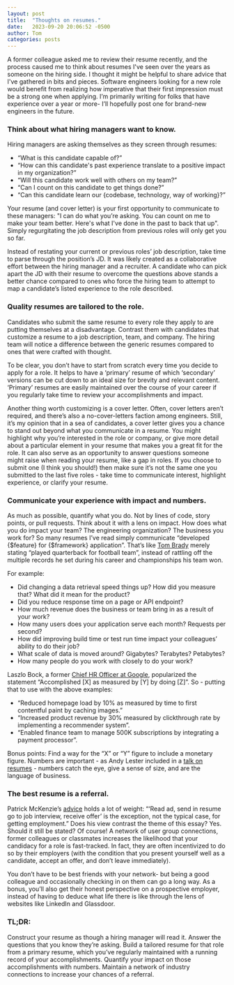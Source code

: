 ```yaml
---
layout: post
title:  "Thoughts on resumes."
date:   2023-09-20 20:06:52 -0500
author: Tom
categories: posts
---
```


A former colleague asked me to review their resume recently, and the process caused me to think about resumes I've seen over the years as someone on the hiring side. I thought it might be helpful to share advice that I've gathered in bits and pieces. Software engineers looking for a new role would benefit from realizing how imperative that their first impression must be a strong one when applying. I’m primarily writing for folks that have experience over a year or more- I’ll hopefully post one for brand-new engineers in the future. 

### Think about what hiring managers want to know.

Hiring managers are asking themselves as they screen through resumes:
* “What is this candidate capable of?”
* “How can this candidate's past experience translate to a positive impact in my organization?”
* “Will this candidate work well with others on my team?”
* “Can I count on this candidate to get things done?”
* “Can this candidate learn our {codebase, technology, way of working}?”

Your resume (and cover letter) is your first opportunity to communicate to these managers: "I can do what you’re asking. You can count on me to make your team better. Here's what I've done in the past to back that up". Simply regurgitating the job description from previous roles will only get you so far. 

Instead of restating your current or previous roles’ job description, take time to parse through the position’s JD. It was likely created as a collaborative effort between the hiring manager and a recruiter. A candidate who can pick apart the JD with their resume to overcome the questions above stands a better chance compared to ones who force the hiring team to attempt to map a candidate’s listed experience to the role described.

### Quality resumes are tailored to the role.
Candidates who submit the same resume to every role they apply to are putting themselves at a disadvantage. Contrast them with candidates that customize a resume to a job description, team, and company. The hiring team will notice a difference between the generic resumes compared to ones that were crafted with thought. 

To be clear, you don’t have to start from scratch every time you decide to apply for a role. It helps to have a ‘primary’ resume of which ‘secondary’ versions can be cut down to an ideal size for brevity and relevant content. ‘Primary’ resumes are easily maintained over the course of your career if you regularly take time to review your accomplishments and impact. 

Another thing worth customizing is a cover letter. Often, cover letters aren’t required, and there’s also a no-cover-letters faction among engineers. Still, it’s my opinion that in a sea of candidates, a cover letter gives you a chance to stand out beyond what you communicate in a resume. You might highlight why you’re interested in the role or company, or give more detail about a particular element in your resume that makes you a great fit for the role. It can also serve as an opportunity to answer questions someone might raise when reading your resume, like a gap in roles. If you choose to submit one (I think you should!) then make sure it’s not the same one you submitted to the last five roles - take time to communicate interest, highlight experience, or clarify your resume.

### Communicate your experience with impact and numbers.

As much as possible, quantify what you do. Not by lines of code, story points, or pull requests. Think about it with a lens on impact. How does what you do impact your team? The engineering organization? The business you work for? So many resumes I’ve read simply communicate “developed {$feature} for {$framework} application”. That’s like [Tom Brady](https://en.wikipedia.org/wiki/Tom_Brady) merely stating “played quarterback for football team”, instead of rattling off the multiple records he set during his career and championships his team won.

For example:
* Did changing a data retrieval speed things up? How did you measure that? What did it mean for the product?
* Did you reduce response time on a page or API endpoint?
* How much revenue does the business or team bring in as a result of your work?
* How many users does your application serve each month? Requests per second?
* How did improving build time or test run time impact your colleagues’ ability to do their job?
* What scale of data is moved around? Gigabytes? Terabytes? Petabytes?
* How many people do you work with closely to do your work?

Laszlo Bock, a former [Chief HR Officer at Google](https://www.linkedin.com/pulse/20140929001534-24454816-my-personal-formula-for-a-better-resume), popularized the statement “Accomplished [X] as measured by [Y] by doing [Z]”. So - putting that to use with the above examples:

* “Reduced homepage load by 10% as measured by time to first contentful paint by caching images.”
* “Increased product revenue by 30% measured by clickthrough rate by implementing a recommender system”.
* “Enabled finance team to manage 500K subscriptions by integrating a payment processor”.

Bonus points: Find a way for the “X” or “Y” figure to include a monetary figure. Numbers are important - as Andy Lester included in a [talk on resumes](https://speakerdeck.com/petdance/resumes-and-interviews-from-the-hiring-managers-perspective?slide=27) - numbers catch the eye, give a sense of size, and are the language of business.

### The best resume is a referral.

Patrick McKenzie’s [advice](https://www.kalzumeus.com/2011/10/28/dont-call-yourself-a-programmer/) holds a lot of weight: “‘Read ad, send in resume go to job interview, receive offer’ is the exception, not the typical case, for getting employment.” Does his view contrast the theme of this essay? Yes. Should it still be stated? Of course! A network of user group connections, former colleagues or classmates increases the likelihood that your candidacy for a role is fast-tracked. In fact, they are often incentivized to do so by their employers (with the condition that you present yourself well as a candidate, accept an offer, and don’t leave immediately). 

You don’t have to be best friends with your network- but being a good colleague and occasionally checking in on them can go a long way. As a bonus, you’ll also get their honest perspective on a prospective employer, instead of having to deduce what life there is like through the lens of websites like LinkedIn and Glassdoor.

### TL;DR: 

Construct your resume as though a hiring manager will read it. Answer the questions that you know they’re asking. Build a tailored resume for that role from a primary resume, which you’ve regularly maintained with a running record of your accomplishments. Quantify your impact on those accomplishments with numbers. Maintain a network of industry connections to increase your chances of a referral.


